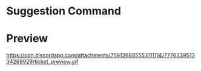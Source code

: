 # Suggestion Command

# Preview 
https://cdn.discordapp.com/attachments/756126885553111114/777633951334268929/ticket_preview.gif
